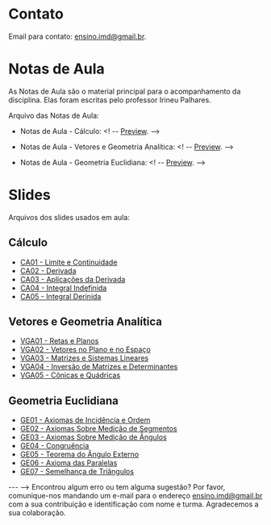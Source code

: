 <!-- # Informações Gerais
As informações sobre a oferta da disciplina no período 2020.2 podem ser lidas no [Plano de Curso](https://drive.google.com/file/d/1P5gzhI-wrO_lZKLjTi2-reVs7j3ia8bb/view?usp=sharing). Uma live de dúvidas sobre esse plano pode ser assistida [aqui](https://drive.google.com/drive/folders/1H70yHhUw56rLBTXCzbOfJ-ODy1v9OkPd?usp=sharing). -->

# Contato
Email para contato: [ensino.imd@gmail.br](mailto:ensino.imd@gmail.br).

# Notas de Aula
As Notas de Aula são o material principal para o acompanhamento da disciplina. Elas foram escritas pelo professor Irineu Palhares.

Arquivo das Notas de Aula:
- Notas de Aula - Cálculo: <! -- [Preview](materiais/notas-de-aula-v1.14.pdf). -->

- Notas de Aula - Vetores e Geometria Analítica: <! -- [Preview](materiais/notas-de-aula-v1.14.pdf). -->

- Notas de Aula - Geometria Euclidiana: <! -- [Preview](materiais/notas-de-aula-v1.14.pdf). -->


# Slides
Arquivos dos slides usados em aula:

## Cálculo
- [CA01 - Limite e Continuidade](materiais/ME01%20-%20Conjuntos.pdf)
- [CA02 - Derivada](materiais/ME02%20-%20Conjuntos%20Numéricos%20e%20Potenciação.pdf)
- [CA03 - Aplicações da Derivada](materiais/ME03%20-%20Equações%20e%20Inequações.pdf)
- [CA04 - Integral Indefinida](materiais/ME04%20-%20Princípio%20da%20Indução%20Finita.pdf)
- [CA05 - Integral Derinida](materiais/ME05%20-%20Funções.pdf)


## Vetores e Geometria Analítica
- [VGA01 - Retas e Planos](materiais/ME01%20-%20Conjuntos.pdf)
- [VGA02 - Vetores no Plano e no Espaço](materiais/ME02%20-%20Conjuntos%20Numéricos%20e%20Potenciação.pdf)
- [VGA03 - Matrizes e Sistemas Lineares](materiais/ME03%20-%20Equações%20e%20Inequações.pdf)
- [VGA04 - Inversão de Matrizes e Determinantes](materiais/ME04%20-%20Princípio%20da%20Indução%20Finita.pdf)
- [VGA05 - Cônicas e Quádricas](materiais/ME05%20-%20Funções.pdf)


## Geometria Euclidiana
- [GE01 - Axiomas de Incidência e Ordem](SlidesGE/GE01AxiomasIncidenciaEOrdem.pdf)
- [GE02 - Axiomas Sobre Medição de Segmentos](SlidesGE/GE02AxiomasSobreMedicaoSegmentos.pdf)
- [GE03 - Axiomas Sobre Medição de Ângulos](SlidesGE/GE03AxiomasSobreMedicaoAngulo.pdf)
- [GE04 - Congruência](SlidesGE/GE04Congruencia.pdf)
- [GE05 - Teorema do Ângulo Externo](SlidesGE/GE05TeoremaAnguloExterno.pdf)
- [GE06 - Axioma das Paralelas](SlidesGE/GE06AxiomaParalelas.pdf)
- [GE07 - Semelhança de Triângulos](SlidesGE/GE07SemelhancaTriangulos.pdf)


--- -->
Encontrou algum erro ou tem alguma sugestão? Por favor, comunique-nos mandando um e-mail para o endereço [ensino.imd@gmail.br](mailto:ensino.imd@gmail.br) com a sua contribuição e identificação com nome e turma. Agradecemos a sua colaboração.
